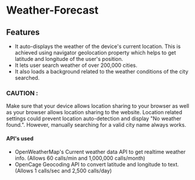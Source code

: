 # Weather-Forecast
## Features 
- It auto-displays the weather of the device's current location. This is achieved using navigator geolocation property which helps to get latitude and longitude of the user's position.
- It lets user search weather of over 200,000 cities.
- It also loads a background related to the weather conditions of the city searched.

### CAUTION : 
Make sure that your device allows location sharing to your browser as well as your browser allows location sharing to the website. Location related settings 
could prevent location auto-detection and display "No weather found.". However, manually searching for a valid city name always works.

#### API's used
- OpenWeatherMap's Current weather data API to get realtime weather info. (Allows 60 calls/min and 1,000,000 calls/month)
- OpenCage Geocoding API to convert latitude and longitude to text. (Allows 1 calls/sec and 2,500 calls/day)
